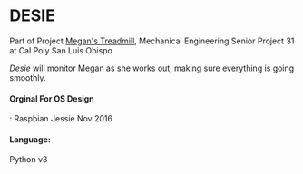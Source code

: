 # DESIE
Part of Project <u>Megan's Treadmill</u>, Mechanical Engineering Senior Project 31 at Cal Poly San Luis Obispo

<i>Desie</i> will monitor Megan as she works out, making sure everything is going smoothly.

<h4>Orginal For OS Design</h4>: Raspbian Jessie Nov 2016
<br />
<h4>Language:</h4> Python v3
